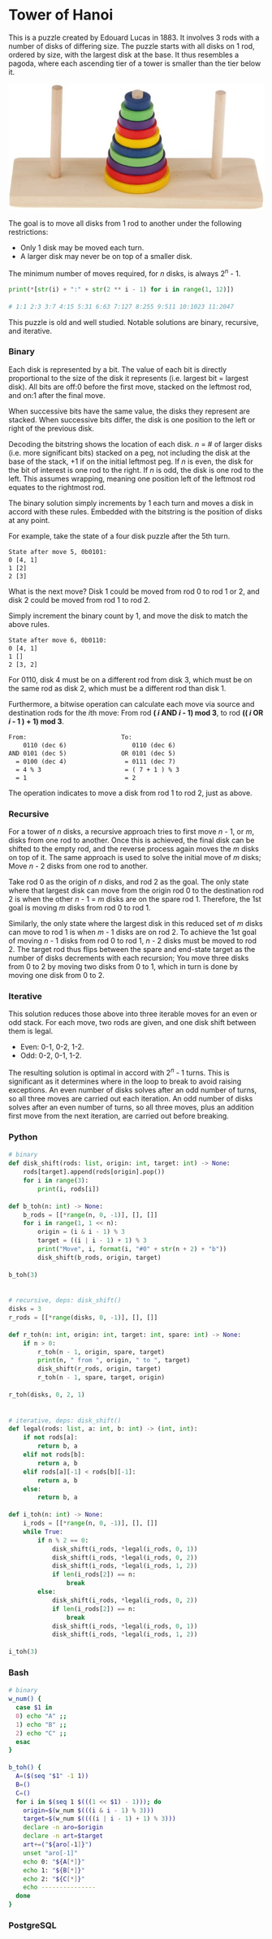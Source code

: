 # Tower of Hanoi

This is a puzzle created by Edouard Lucas in 1883. It involves 3 rods with a number of disks of differing size. The puzzle starts with all disks on 1 rod, ordered by size, with the largest disk at the base. It thus resembles a pagoda, where each ascending tier of a tower is smaller than the tier below it. 

![](figures/BaoblazeToH.jpg "10 Ring Tower of Hanoi, courtesy of Baoblaze.")

The goal is to move all disks from 1 rod to another under the following restrictions:

- Only 1 disk may be moved each turn.
- A larger disk may never be on top of a smaller disk.

The minimum number of moves required, for *n* disks, is always 2<sup>*n*</sup> - 1.

```python
print(*[str(i) + ":" + str(2 ** i - 1) for i in range(1, 12)])

# 1:1 2:3 3:7 4:15 5:31 6:63 7:127 8:255 9:511 10:1023 11:2047
```

This puzzle is old and well studied. Notable solutions are binary, recursive, and iterative. 

### Binary

Each disk is represented by a bit. The value of each bit is directly proportional to the size of the disk it represents (i.e. largest bit = largest disk). All bits are off:0 before the first move, stacked on the leftmost rod, and on:1 after the final move.

When successive bits have the same value, the disks they represent are stacked. When successive bits differ, the disk is one position to the left or right of the previous disk.

Decoding the bitstring shows the location of each disk. *n* = # of larger disks (i.e. more significant bits) stacked on a peg, not including the disk at the base of the stack, +1 if on the initial leftmost peg. If *n* is even, the disk for the bit of interest is one rod to the right. If *n* is odd, the disk is one rod to the left. This assumes wrapping, meaning one position left of the leftmost rod equates to the rightmost rod.

The binary solution simply increments by 1 each turn and moves a disk in accord with these rules. Embedded with the bitstring is the position of disks at any point.

For example, take the state of a four disk puzzle after the 5th turn.

```
State after move 5, 0b0101:
0 [4, 1]
1 [2]
2 [3]
```

What is the next move? Disk 1 could be moved from rod 0 to rod 1 or 2, and disk 2 could be moved from rod 1 to rod 2.

Simply increment the binary count by 1, and move the disk to match the above rules.

```
State after move 6, 0b0110:
0 [4, 1]
1 []
2 [3, 2]
```

For 0110, disk 4 must be on a different rod from disk 3, which must be on the same rod as disk 2, which must be a different rod than disk 1.

Furthermore, a bitwise operation can calculate each move via source and destination rods for the *i*th move: 
From rod **( *i* AND *i* - 1) mod 3**, to rod **(( *i* OR *i* - 1 ) + 1) mod 3**.

```
From:                          To:
    0110 (dec 6)                  0110 (dec 6)
AND 0101 (dec 5)               OR 0101 (dec 5)
  = 0100 (dec 4)                = 0111 (dec 7)  
  = 4 % 3                       = ( 7 + 1 ) % 3
  = 1                           = 2
```

The operation indicates to move a disk from rod 1 to rod 2, just as above.


### Recursive
For a tower of *n* disks, a recursive approach tries to first move *n* - 1, or *m*, disks from one rod to another. Once this is achieved, the final disk can be shifted to the empty rod, and the reverse process again moves the *m* disks on top of it. The same approach is used to solve the initial move of *m* disks; Move *n* - 2 disks from one rod to another.

Take rod 0 as the origin of *n* disks, and rod 2 as the goal. The only state where that largest disk can move from the origin rod 0 to the destination rod 2 is when the other *n* - 1 = *m* disks are on the spare rod 1. Therefore, the 1st goal is moving *m* disks from rod 0 to rod 1.

Similarly, the only state where the largest disk in this reduced set of *m* disks can move to rod 1 is when *m* - 1 disks are on rod 2. To achieve the 1st goal of moving *n* - 1 disks from rod 0 to rod 1, *n* - 2 disks must be moved to rod 2. The target rod thus flips between the spare and end-state target as the number of disks decrements with each recursion; You move three disks from 0 to 2 by moving two disks from 0 to 1, which in turn is done by moving one disk from 0 to 2.


### Iterative
This solution reduces those above into three iterable moves for an even or odd stack. For each move, two rods are given, and one disk shift between them is legal.

- Even: 0-1, 0-2, 1-2.
- Odd: 0-2, 0-1, 1-2.

The resulting solution is optimal in accord with 2<sup>*n*</sup> - 1 turns. This is significant as it determines where in the loop to break to avoid raising exceptions. An even number of disks solves after an odd number of turns, so all three moves are carried out each iteration. An odd number of disks solves after an even number of turns, so all three moves, plus an addition first move from the next iteration, are carried out before breaking.


### Python
```python
# binary
def disk_shift(rods: list, origin: int, target: int) -> None:
    rods[target].append(rods[origin].pop())
    for i in range(3):
        print(i, rods[i])

def b_toh(n: int) -> None:
    b_rods = [[*range(n, 0, -1)], [], []]
    for i in range(1, 1 << n):
        origin = (i & i - 1) % 3
        target = ((i | i - 1) + 1) % 3
        print("Move", i, format(i, "#0" + str(n + 2) + "b"))
        disk_shift(b_rods, origin, target)

b_toh(3)


# recursive, deps: disk_shift()
disks = 3
r_rods = [[*range(disks, 0, -1)], [], []]

def r_toh(n: int, origin: int, target: int, spare: int) -> None:
    if n > 0:
        r_toh(n - 1, origin, spare, target)
        print(n, " from ", origin, " to ", target)
        disk_shift(r_rods, origin, target)
        r_toh(n - 1, spare, target, origin)

r_toh(disks, 0, 2, 1)


# iterative, deps: disk_shift()
def legal(rods: list, a: int, b: int) -> (int, int):
    if not rods[a]:
        return b, a
    elif not rods[b]:
        return a, b
    elif rods[a][-1] < rods[b][-1]:
        return a, b
    else:
        return b, a

def i_toh(n: int) -> None:
    i_rods = [[*range(n, 0, -1)], [], []]
    while True:
        if n % 2 == 0:
            disk_shift(i_rods, *legal(i_rods, 0, 1))
            disk_shift(i_rods, *legal(i_rods, 0, 2))
            disk_shift(i_rods, *legal(i_rods, 1, 2))
            if len(i_rods[2]) == n:
                break
        else:
            disk_shift(i_rods, *legal(i_rods, 0, 2))
            if len(i_rods[2]) == n:
                break
            disk_shift(i_rods, *legal(i_rods, 0, 1))
            disk_shift(i_rods, *legal(i_rods, 1, 2))

i_toh(3)
```

### Bash
```bash
# binary
w_num() {
  case $1 in
  0) echo "A" ;;
  1) echo "B" ;;
  2) echo "C" ;;
  esac
}

b_toh() {
  A=($(seq "$1" -1 1))
  B=()
  C=()
  for i in $(seq 1 $(((1 << $1) - 1))); do
    origin=$(w_num $(((i & i - 1) % 3)))
    target=$(w_num $((((i | i - 1) + 1) % 3)))
    declare -n aro=$origin
    declare -n art=$target
    art+=("${aro[-1]}")
    unset "aro[-1]"
    echo 0: "${A[*]}"
    echo 1: "${B[*]}"
    echo 2: "${C[*]}"
    echo ---------------
  done
}
```

### PostgreSQL
```sql

```
